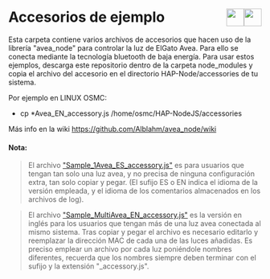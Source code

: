 # Accesorios de ejemplo <a href="https://github.com/Alblahm/avea_node/blob/master/accessories/README.es.md"><img src="https://github.com/Alblahm/Voice-Controled-Acuarium/blob/master/img/Flag_of_Spain.png" align="right" hspace="0" vspace="0" width="35px"></a> <a href="https://github.com/Alblahm/avea_node/blob/master/accessories/README.md"><img src="https://github.com/Alblahm/Voice-Controled-Acuarium/blob/master/img/Flag_of_Union.png" align="right" hspace="0" vspace="0" width="35px"></a>

Esta carpeta contiene varios archivos de accesorios que hacen uso de la librería "avea_node" para controlar la luz de ElGato Avea.
Para ello se conecta mediante la tecnología bluetooth de baja energía. Para usar estos ejemplos, descarga este repositorio dentro
de la carpeta node_modules y copia el archivo del accesorio en el directorio HAP-Node/accessories de tu sistema.

 Por ejemplo en LINUX OSMC:
 * cp *Avea_EN_accessory.js /home/osmc/HAP-NodeJS/accessories


 Más info en la wiki https://github.com/Alblahm/avea_node/wiki


#### Nota: 

>  El archivo <a href="https://github.com/Alblahm/avea_node/blob/master/accessories/Sample_1Avea_ES_accessory.js"> "Sample_1Avea_ES_accessory.js"</a> es para usuarios que tengan tan solo una luz avea, y no precisa de ninguna configuración extra, tan solo copiar y pegar. (El sufijo ES o EN indica el idioma de la versión empleada, y el idioma de los comentarios almacenados en los archivos de log).

>  El archivo <a href="https://github.com/Alblahm/avea_node/blob/master/accessories/Sample_1Avea_EN_accessory.js"> "Sample_MultiAvea_EN_accessory.js"</a> es la versión en inglés para los usuarios que tengan más de una luz avea conectada al mismo sistema. Tras copiar y pegar el archivo es necesario editarlo y reemplazar la dirección MAC de cada una de las luces añadidas. Es preciso emplear un archivo por cada luz poniéndole nombres diferentes, recuerda que los nombres siempre deben terminar con el sufijo y la extensión "_accessory.js".

